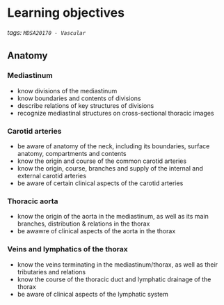 # Learning objectives
###### tags: `MDSA20170 - Vascular`

## Anatomy
### Mediastinum
- know divisions of the mediastinum
- know boundaries and contents of divisions
- describe relations of key structures of divisions
- recognize mediastinal structures on cross-sectional thoracic images

### Carotid arteries
- be aware of anatomy of the neck, including its boundaries, surface anatomy, compartments and contents
- know the origin and course of the common carotid arteries
- know the origin, course, branches and supply of the internal and external carotid arteries
- be aware of certain clinical aspects of the carotid arteries

### Thoracic aorta
- know the origin of the aorta in the mediastinum, as well as its main branches, distribution & relations in the thorax
- be awawre of clinical aspects of the aorta in the thorax

### Veins and lymphatics of the thorax
- know the veins terminating in the mediastinum/thorax, as well as their tributaries and relations
- know the course of the thoracic duct and lymphatic drainage of the thorax
- be aware of clinical aspects of the lymphatic system
